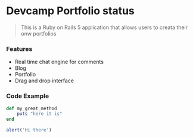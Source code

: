 # Devcamp Portfolio status

> This is a Ruby on Rails 5 application that allows users to creata their onw portfolios

### Features

- Real time chat engine for comments
- Blog
- Portfolio
- Drag and drop interface

### Code Example

```ruby
def my_great_method
	puts "here it is"
end
```

```javascript
alert('Hi there')
```